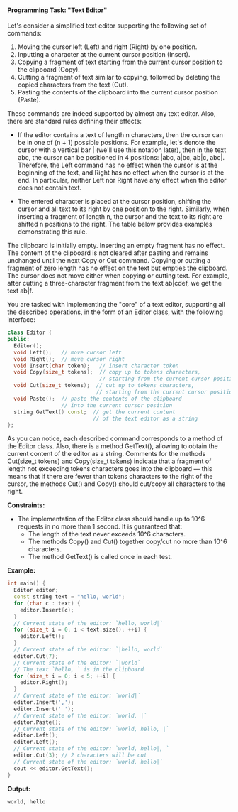 #### Programming Task: "Text Editor"

Let's consider a simplified text editor supporting the following set of commands:

1. Moving the cursor left (Left) and right (Right) by one position.
2. Inputting a character at the current cursor position (Insert).
3. Copying a fragment of text starting from the current cursor position to the clipboard (Copy).
4. Cutting a fragment of text similar to copying, followed by deleting the copied characters from the text (Cut).
5. Pasting the contents of the clipboard into the current cursor position (Paste).

These commands are indeed supported by almost any text editor. Also, there are standard rules defining their effects:

- If the editor contains a text of length n characters, then the cursor can be in one of (n + 1) possible positions. For example, let's denote the cursor with a vertical bar | (we'll use this notation later), then in the text abc, the cursor can be positioned in 4 positions: |abc, a|bc, ab|c, abc|. Therefore, the Left command has no effect when the cursor is at the beginning of the text, and Right has no effect when the cursor is at the end. In particular, neither Left nor Right have any effect when the editor does not contain text.

- The entered character is placed at the cursor position, shifting the cursor and all text to its right by one position to the right. Similarly, when inserting a fragment of length n, the cursor and the text to its right are shifted n positions to the right. The table below provides examples demonstrating this rule.


The clipboard is initially empty. Inserting an empty fragment has no effect. The content of the clipboard is not cleared after pasting and remains unchanged until the next Copy or Cut command. Copying or cutting a fragment of zero length has no effect on the text but empties the clipboard. The cursor does not move either when copying or cutting text. For example, after cutting a three-character fragment from the text ab|cdef, we get the text ab|f.

You are tasked with implementing the "core" of a text editor, supporting all the described operations, in the form of an Editor class, with the following interface:

```cpp
class Editor {
public:
  Editor();
  void Left();   // move cursor left
  void Right();  // move cursor right
  void Insert(char token);   // insert character token
  void Copy(size_t tokens);  // copy up to tokens characters,
                             // starting from the current cursor position
  void Cut(size_t tokens);  // cut up to tokens characters,
                            // starting from the current cursor position
  void Paste();  // paste the contents of the clipboard
                 // into the current cursor position
  string GetText() const;  // get the current content
                           // of the text editor as a string
};
```

As you can notice, each described command corresponds to a method of the Editor class. Also, there is a method GetText(), allowing to obtain the current content of the editor as a string. Comments for the methods Cut(size_t tokens) and Copy(size_t tokens) indicate that a fragment of length not exceeding tokens characters goes into the clipboard — this means that if there are fewer than tokens characters to the right of the cursor, the methods Cut() and Copy() should cut/copy all characters to the right.

**Constraints:**
- The implementation of the Editor class should handle up to 10^6 requests in no more than 1 second. It is guaranteed that:
  - The length of the text never exceeds 10^6 characters.
  - The methods Copy() and Cut() together copy/cut no more than 10^6 characters.
  - The method GetText() is called once in each test.

**Example:**

```cpp
int main() {
  Editor editor;
  const string text = "hello, world";
  for (char c : text) {
    editor.Insert(c);
  }
  // Current state of the editor: `hello, world|`
  for (size_t i = 0; i < text.size(); ++i) {
    editor.Left();
  }
  // Current state of the editor: `|hello, world`
  editor.Cut(7);
  // Current state of the editor: `|world`
  // The text `hello, ` is in the clipboard
  for (size_t i = 0; i < 5; ++i) {
    editor.Right();
  }
  // Current state of the editor: `world|`
  editor.Insert(',');
  editor.Insert(' ');
  // Current state of the editor: `world, |`
  editor.Paste();
  // Current state of the editor: `world, hello, |`
  editor.Left();
  editor.Left();
  // Current state of the editor: `world, hello|, `
  editor.Cut(3); // 2 characters will be cut
  // Current state of the editor: `world, hello|`
  cout << editor.GetText();
}
```

**Output:**

```
world, hello
```
